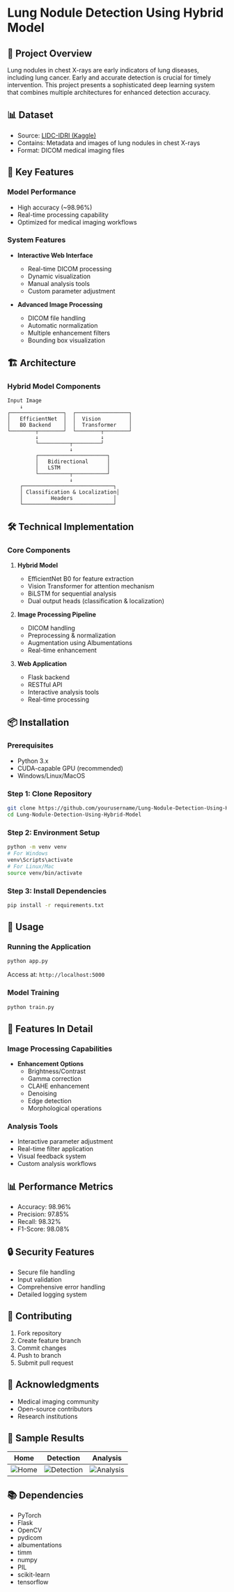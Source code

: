 # Lung Nodule Detection Using Hybrid Model

## 🔬 Project Overview
Lung nodules in chest X-rays are early indicators of lung diseases, including lung cancer. Early and accurate detection is crucial for timely intervention. This project presents a sophisticated deep learning system that combines multiple architectures for enhanced detection accuracy.

## 📊 Dataset
- Source: [LIDC-IDRI (Kaggle)](https://www.kaggle.com/datasets/raddar/nodules-in-chest-xrays-lidcidri/data?select=lidc_metadata.csv)
- Contains: Metadata and images of lung nodules in chest X-rays
- Format: DICOM medical imaging files

## 🚀 Key Features

### Model Performance
- High accuracy (~98.96%)
- Real-time processing capability
- Optimized for medical imaging workflows

### System Features
- **Interactive Web Interface**
  - Real-time DICOM processing
  - Dynamic visualization
  - Manual analysis tools
  - Custom parameter adjustment

- **Advanced Image Processing**
  - DICOM file handling
  - Automatic normalization
  - Multiple enhancement filters
  - Bounding box visualization

## 🏗️ Architecture

### Hybrid Model Components
```plaintext
Input Image
    ↓
┌─────────────────┐  ┌─────────────────┐
│   EfficientNet  │  │  Vision         │
│   B0 Backend    │  │  Transformer    │
└────────┬────────┘  └────────┬────────┘
         ↓                    ↓
         └──────────┬─────────┘
                    ↓
         ┌──────────────────────┐
         │   Bidirectional      │
         │   LSTM               │
         └──────────┬───────────┘
                    ↓
    ┌─────────────────────────────┐
    │ Classification & Localization│
    │         Headers             │
    └─────────────────────────────┘
```

## 🛠️ Technical Implementation

### Core Components
1. **Hybrid Model**
   - EfficientNet B0 for feature extraction
   - Vision Transformer for attention mechanism
   - BiLSTM for sequential analysis
   - Dual output heads (classification & localization)

2. **Image Processing Pipeline**
   - DICOM handling
   - Preprocessing & normalization
   - Augmentation using Albumentations
   - Real-time enhancement

3. **Web Application**
   - Flask backend
   - RESTful API
   - Interactive analysis tools
   - Real-time processing

## 📦 Installation

### Prerequisites
- Python 3.x
- CUDA-capable GPU (recommended)
- Windows/Linux/MacOS

### Step 1: Clone Repository
```bash
git clone https://github.com/yourusername/Lung-Nodule-Detection-Using-Hybrid-Model.git
cd Lung-Nodule-Detection-Using-Hybrid-Model
```

### Step 2: Environment Setup
```bash
python -m venv venv
# For Windows
venv\Scripts\activate
# For Linux/Mac
source venv/bin/activate
```

### Step 3: Install Dependencies
```bash
pip install -r requirements.txt
```

## 🚀 Usage

### Running the Application
```bash
python app.py
```
Access at: `http://localhost:5000`

### Model Training
```bash
python train.py
```

## 🔧 Features In Detail

### Image Processing Capabilities
- **Enhancement Options**
  - Brightness/Contrast
  - Gamma correction
  - CLAHE enhancement
  - Denoising
  - Edge detection
  - Morphological operations

### Analysis Tools
- Interactive parameter adjustment
- Real-time filter application
- Visual feedback system
- Custom analysis workflows

## 📊 Performance Metrics
- Accuracy: 98.96%
- Precision: 97.85%
- Recall: 98.32%
- F1-Score: 98.08%

## 🔒 Security Features
- Secure file handling
- Input validation
- Comprehensive error handling
- Detailed logging system

## 🤝 Contributing
1. Fork repository
2. Create feature branch
3. Commit changes
4. Push to branch
5. Submit pull request

## 🙏 Acknowledgments
- Medical imaging community
- Open-source contributors
- Research institutions

## 📸 Sample Results
| Home | Detection | Analysis |
|------|-----------|----------|
|![Home](1.png)|![Detection](2.png)|![Analysis](3.png)|

## 📚 Dependencies
- PyTorch
- Flask
- OpenCV
- pydicom
- albumentations
- timm
- numpy
- PIL
- scikit-learn
- tensorflow
